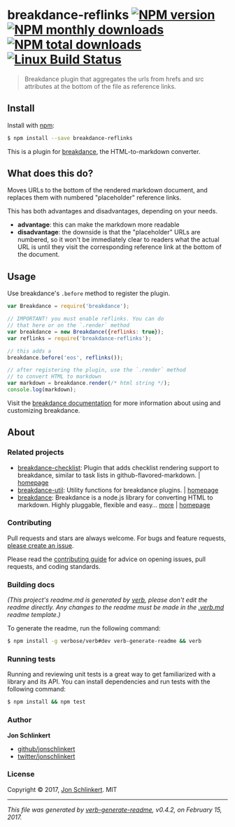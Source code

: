 # breakdance-reflinks [![NPM version](https://img.shields.io/npm/v/breakdance-reflinks.svg?style=flat)](https://www.npmjs.com/package/breakdance-reflinks) [![NPM monthly downloads](https://img.shields.io/npm/dm/breakdance-reflinks.svg?style=flat)](https://npmjs.org/package/breakdance-reflinks)  [![NPM total downloads](https://img.shields.io/npm/dt/breakdance-reflinks.svg?style=flat)](https://npmjs.org/package/breakdance-reflinks) [![Linux Build Status](https://img.shields.io/travis/breakdance/breakdance-reflinks.svg?style=flat&label=Travis)](https://travis-ci.org/breakdance/breakdance-reflinks)

> Breakdance plugin that aggregates the urls from hrefs and src attributes at the bottom of the file as reference links.

## Install

Install with [npm](https://www.npmjs.com/):

```sh
$ npm install --save breakdance-reflinks
```

This is a plugin for [breakdance](http://breakdance.io), the HTML-to-markdown converter.

## What does this do?

Moves URLs to the bottom of the rendered markdown document, and replaces them with numbered "placeholder" reference links.

This has both advantages and disadvantages, depending on your needs.

* **advantage**: this can make the markdown more readable
* **disadvantage**: the downside is that the "placeholder" URLs are numbered, so it won't be immediately clear to readers what the actual URL is until they visit the corresponding reference link at the bottom of the document.

## Usage

Use breakdance's `.before` method to register the plugin.

```js
var Breakdance = require('breakdance');

// IMPORTANT! you must enable reflinks. You can do 
// that here or on the `.render` method
var breakdance = new Breakdance({reflinks: true});
var reflinks = require('breakdance-reflinks');

// this adds a 
breakdance.before('eos', reflinks());

// after registering the plugin, use the `.render` method
// to convert HTML to markdown
var markdown = breakdance.render(/* html string */);
console.log(markdown);
```

Visit the [breakdance documentation](http://breakdance.io) for more information about using and customizing breakdance.

## About

### Related projects

* [breakdance-checklist](https://www.npmjs.com/package/breakdance-checklist): Plugin that adds checklist rendering support to breakdance, similar to task lists in github-flavored-markdown. | [homepage](https://github.com/breakdance/breakdance-checklist "Plugin that adds checklist rendering support to breakdance, similar to task lists in github-flavored-markdown.")
* [breakdance-util](https://www.npmjs.com/package/breakdance-util): Utility functions for breakdance plugins. | [homepage](https://github.com/breakdance/breakdance-util "Utility functions for breakdance plugins.")
* [breakdance](https://www.npmjs.com/package/breakdance): Breakdance is a node.js library for converting HTML to markdown. Highly pluggable, flexible and easy… [more](http://breakdance.io) | [homepage](http://breakdance.io "Breakdance is a node.js library for converting HTML to markdown. Highly pluggable, flexible and easy to use. It's time for your markup to get down.")

### Contributing

Pull requests and stars are always welcome. For bugs and feature requests, [please create an issue](../../issues/new).

Please read the [contributing guide](.github/contributing.md) for advice on opening issues, pull requests, and coding standards.

### Building docs

_(This project's readme.md is generated by [verb](https://github.com/verbose/verb-generate-readme), please don't edit the readme directly. Any changes to the readme must be made in the [.verb.md](.verb.md) readme template.)_

To generate the readme, run the following command:

```sh
$ npm install -g verbose/verb#dev verb-generate-readme && verb
```

### Running tests

Running and reviewing unit tests is a great way to get familiarized with a library and its API. You can install dependencies and run tests with the following command:

```sh
$ npm install && npm test
```

### Author

**Jon Schlinkert**

* [github/jonschlinkert](https://github.com/jonschlinkert)
* [twitter/jonschlinkert](https://twitter.com/jonschlinkert)

### License

Copyright © 2017, [Jon Schlinkert](https://github.com/jonschlinkert).
MIT

***

_This file was generated by [verb-generate-readme](https://github.com/verbose/verb-generate-readme), v0.4.2, on February 15, 2017._